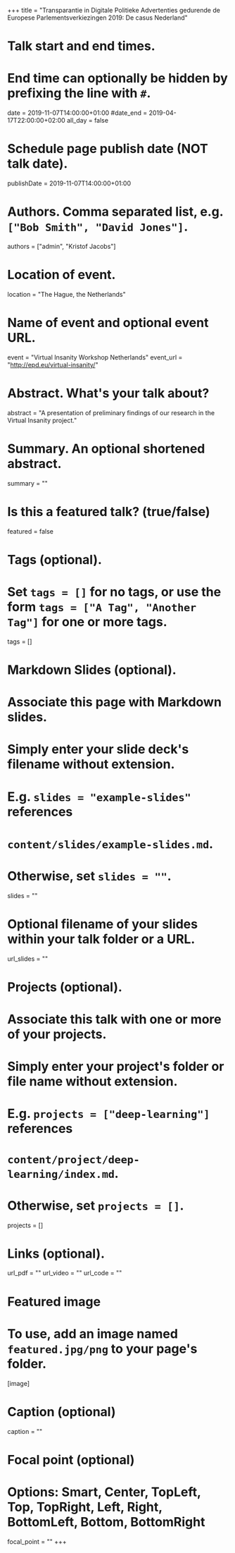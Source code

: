 +++
title = "Transparantie in Digitale Politieke Advertenties gedurende de Europese Parlementsverkiezingen 2019: De casus Nederland"

# Talk start and end times.
#   End time can optionally be hidden by prefixing the line with `#`.
date = 2019-11-07T14:00:00+01:00
#date_end = 2019-04-17T22:00:00+02:00
all_day = false

# Schedule page publish date (NOT talk date).
publishDate = 2019-11-07T14:00:00+01:00

# Authors. Comma separated list, e.g. `["Bob Smith", "David Jones"]`.
authors = ["admin", "Kristof Jacobs"]

# Location of event.
location = "The Hague, the Netherlands"

# Name of event and optional event URL.
event = "Virtual Insanity Workshop Netherlands"
event_url = "http://epd.eu/virtual-insanity/"

# Abstract. What's your talk about?
abstract = "A presentation of preliminary findings of our research in the Virtual Insanity project."

# Summary. An optional shortened abstract.
summary = ""

# Is this a featured talk? (true/false)
featured = false

# Tags (optional).
#   Set `tags = []` for no tags, or use the form `tags = ["A Tag", "Another Tag"]` for one or more tags.
tags = []

# Markdown Slides (optional).
#   Associate this page with Markdown slides.
#   Simply enter your slide deck's filename without extension.
#   E.g. `slides = "example-slides"` references 
#   `content/slides/example-slides.md`.
#   Otherwise, set `slides = ""`.
slides = ""

# Optional filename of your slides within your talk folder or a URL.
url_slides = ""

# Projects (optional).
#   Associate this talk with one or more of your projects.
#   Simply enter your project's folder or file name without extension.
#   E.g. `projects = ["deep-learning"]` references 
#   `content/project/deep-learning/index.md`.
#   Otherwise, set `projects = []`.
projects = []

# Links (optional).
url_pdf = ""
url_video = ""
url_code = ""

# Featured image
# To use, add an image named `featured.jpg/png` to your page's folder. 
[image]
  # Caption (optional)
  caption = ""

  # Focal point (optional)
  # Options: Smart, Center, TopLeft, Top, TopRight, Left, Right, BottomLeft, Bottom, BottomRight
  focal_point = ""
+++
